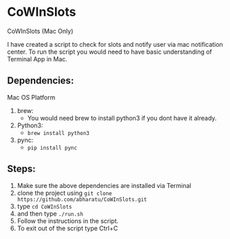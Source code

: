 # CoWInSlots
CoWInSlots (Mac Only)

I have created a script to check for slots and notify user via mac notification center. To run the script you would need to have basic understanding of Terminal App in Mac.

## Dependencies:
Mac OS Platform
1. brew:
   - You would need brew to install python3 if you dont have it already.
2. Python3:
   - ```brew install python3```
3. pync:
   - ```pip install pync```

## Steps:
1. Make sure the above dependencies are installed via Terminal
2. clone the project using ```git clone  https://github.com/abharatu/CoWInSlots.git```
3. type ```cd CoWInSlots```
4. and then type ```./run.sh```
5. Follow the instructions in the script.
6. To exit out of the script type Ctrl+C
  

